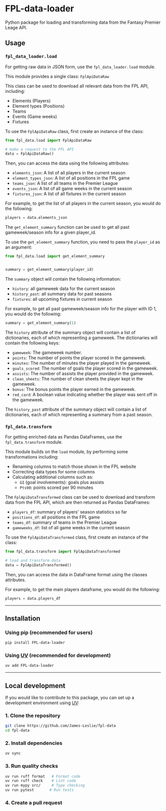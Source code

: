 # FPL-data-loader
Python package for loading and transforming data from the Fantasy Premier Leage API.

## Usage

### `fpl_data_loader.load`
For getting raw data in JSON form, use the `fpl_data_loader.load` module.

This module provides a single class: `FplApiDataRaw`

This class can be used to download all relevant data from the FPL API, including:
  * Elements (Players)
  * Element types (Positions)
  * Teams
  * Events (Game weeks)
  * Fixtures

To use the `FplApiDataRaw` class, first create an instance of the class:
```python
from fpl_data.load import FplApiDataRaw

# make a request to the FPL API
data = FplApiDataRaw()
```

Then, you can access the data using the following attributes:
  * `elements_json`: A list of all players in the current season
  * `element_types_json`: A list of all positions in the FPL game
  * `teams_json`: A list of all teams in the Premier League
  * `events_json`: A list of all game weeks in the current season
  * `fixtures_json`: A list of all fixtures in the current season

For example, to get the list of all players in the current season, you would do the following:
```python
players = data.elements_json
```

The `get_element_summary` function can be used to get all past gameweek/season info for a given player_id.

To use the `get_element_summary` function, you need to pass the `player_id` as an argument:
```python
from fpl_data.load import get_element_summary


summary = get_element_summary(player_id)
```

The `summary` object will contain the following information:
  * `history`: all gameweek data for the current season
  * `history_past`: all summary data for past seasons
  * `fixtures`: all upcoming fixtures in current season

For example, to get all past gameweek/season info for the player with ID 1, you would do the following:
```python
summary = get_element_summary(1)
```

The `history` attribute of the summary object will contain a list of dictionaries, each of which representing a gameweek. The dictionaries will contain the following keys:
  * `gameweek`: The gameweek number.
  * `points`: The number of points the player scored in the gameweek.
  * `minutes`: The number of minutes the player played in the gameweek.
  * `goals_scored`: The number of goals the player scored in the gameweek.
  * `assists`: The number of assists the player provided in the gameweek.
  * `clean_sheets`: The number of clean sheets the player kept in the gameweek.
  * `bonus`: The bonus points the player earned in the gameweek.
  * `red_card`: A boolean value indicating whether the player was sent off in the gameweek.

The `history_past` attribute of the summary object will contain a list of dictionaries, each of which representing a summary from a past season.

### `fpl_data.transform`
For getting enriched data as Pandas DataFrames, use the `fpl_data.transform` module.

This module builds on the `load` module, by performing some transformations including:
  - Renaming columns to match those shown in the FPL website
  - Correcting data types for some columns
  - Calculating additional columns such as:
    - `GI` (goal involvements): goals plus assists
    - `Pts90`: points scored per 90 minutes

The `FplApiDataTransformed` class can be used to download and transform data from the FPL API, which are then returned as Pandas DataFrames:
  * `players_df`: summary of players' season statistics so far
  * `positions_df`: all positions in the FPL game
  * `teams_df`: summary of teams in the Premier League
  * `gameweeks_df`: list of all game weeks in the current season

To use the `FplApiDataTransformed` class, first create an instance of the class:
```python
from fpl_data.transform import FplApiDataTransformed

# load and transform data
data = FplApiDataTransformed()
```

Then, you can access the data in DataFrame format using the classes attributes.

For example, to get the main players dataframe, you would do the following:
```python
players = data.players_df
```

---
## Installation

### Using pip (recommended for users)
```bash
pip install FPL-data-loader
```

### Using [UV](https://docs.astral.sh/uv/) (recommended for development)
```bash
uv add FPL-data-loader
```

---
## Local development
If you would like to contribute to this package, you can set up a development environment using [UV](https://docs.astral.sh/uv/):

### 1. Clone the repository
```bash
git clone https://github.com/James-Leslie/fpl-data
cd fpl-data
```

### 2. Install dependencies
```bash
uv sync
```

### 3. Run quality checks
```bash
uv run ruff format   # Format code
uv run ruff check    # Lint code
uv run mypy src/     # Type checking
uv run pytest       # Run tests
```

### 4. Create a pull request
